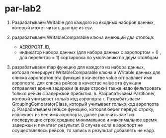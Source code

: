 # par-lab2

1. Разрабатываем Writable для каждого из входных наборов данных, который может читать данные из csv.

2. разрабатываем WritableComparable ключа имеющий два столбца: 
   - AEROPORT_ID, 
   - индикатор набора данных (для набора данных с аэропортом = 0 , для перелетов = 1) сортировка по умолчанию по двум столбцам

3. разрабатываем map функцию для каждого из набора данных, которая
   генерирует WritableComparable ключа и Writable данных
   для списка аэропортов эта функция в качестве value отправляет имя аэропорта.
   для списка рейсов в качестве value эта функция отправляет время задержки (в
   виде строки)
   также надо фильтровать только рейсы с задержкой прибытия.
   в. Разрабатываем Partitioner, который учитывает только код аэропорта
   г. Разрабатываем GroupingComparatorClass, который учитывает только код
   аэропорта
   д. Разрабатываем reduce функцию, которая берет первую строку, извлекает из
   нее имя аэропорта, далее рассчитывает из последующих строк среднее
   минимальное и максимальное время задержки и печатает результат.
   В случае если в аэропорт не осуществлялось рейсов, то запись в результат
   добавлять не надо.
